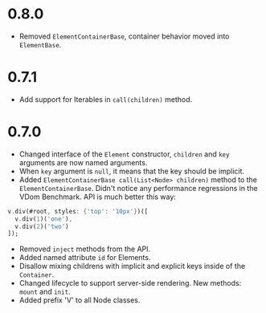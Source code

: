 # 0.8.0

- Removed `ElementContainerBase`, container behavior moved into
  `ElementBase`.

# 0.7.1

- Add support for Iterables in `call(children)` method.

# 0.7.0

- Changed interface of the `Element` constructor, `children` and `key`
  arguments are now named arguments.
- When `key` argument is `null`, it means that the key should be
  implicit.
- Added `ElementContainerBase call(List<Node> children)` method to the
  `ElementContainerBase`. Didn't notice any performance regressions in
  the VDom Benchmark. API is much better this way:

```dart
v.div(#root, styles: {'top': '10px'})([
  v.div(1)('one'),
  v.div(2)('two')
]);
```

- Removed `inject` methods from the API.
- Added named attribute `id` for Elements.
- Disallow mixing childrens with implicit and explicit keys inside of the
  `Container`.
- Changed lifecycle to support server-side rendering. New methods:
  `mount` and `init`.
- Added prefix 'V' to all Node classes.
